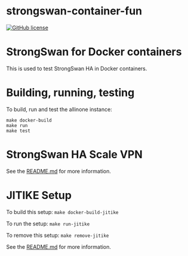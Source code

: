 # strongswan-container-fun

[![GitHub license](https://img.shields.io/badge/license-Apache%20license%202.0-blue.svg)](https://github.com/mestery/strongswan-container-fun/blob/master/LICENSE)

StrongSwan for Docker containers
================================

This is used to test StrongSwan HA in Docker containers.

Building, running, testing
==========================

To build, run and test the allinone instance:

```
make docker-build
make run
make test
```

StrongSwan HA Scale VPN
=======================

See the [README.md](docker/ha-scale-vpn/README.md) for more information.

JITIKE Setup
============

To build this setup: `make docker-build-jitike`

To run the setup: `make run-jitike`

To remove this setup: `make remove-jitike`

See the [README.md](docker/jitike/README.md) for more information.
